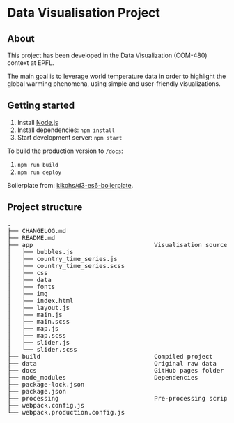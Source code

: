 # Data Visualisation Project

## About

This project has been developed in the Data Visualization (COM-480) context at EPFL. 

The main goal is to leverage world temperature data in order to highlight the global warming phenomena, using simple and user-friendly visualizations.

## Getting started

1. Install [Node.js](https://nodejs.org/en/)
2. Install dependencies: `npm install`
3. Start development server: `npm start`

To build the production version to `/docs`:

1. `npm run build`
2. `npm run deploy`

Boilerplate from: [kikohs/d3-es6-boilerplate](https://github.com/kikohs/d3-es6-boilerplate). 

## Project structure

<pre>
.
├── CHANGELOG.md
├── README.md
├── app                                 Visualisation source code
│   ├── bubbles.js
│   ├── country_time_series.js
│   ├── country_time_series.scss
│   ├── css
│   ├── data
│   ├── fonts
│   ├── img
│   ├── index.html
│   ├── layout.js
│   ├── main.js
│   ├── main.scss
│   ├── map.js
│   ├── map.scss
│   ├── slider.js
│   └── slider.scss
├── build                               Compiled project
├── data                                Original raw data
├── docs                                GitHub pages folder                    
├── node_modules                        Dependencies
├── package-lock.json
├── package.json
├── processing                          Pre-processing scripts
├── webpack.config.js
└── webpack.production.config.js
</pre>